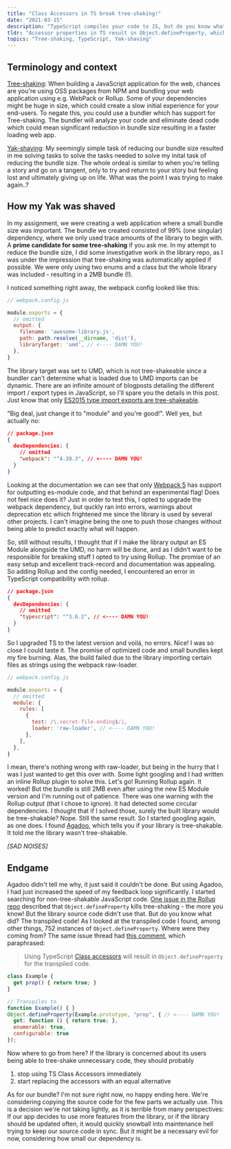 ```yaml
---
title: "Class Accessors in TS break tree-shaking!"
date: "2021-03-15"
description: "TypeScript compiles your code to JS, but do you know what that code looks like, and what implications it might have?"
tldr: "Accessor properties in TS result in Object.defineProperty, which bundlers deem too side-effectful to tree-shake."
topics: "Tree-shaking, TypeScript, Yak-shaving"
---
```


## Terminology and context

[Tree-shaking](https://en.wikipedia.org/wiki/Tree_shaking): When building a JavaScript application for the web, chances are you're using OSS packages from NPM and bundling your web application using e.g. WebPack or Rollup. Some of your dependencies might be huge in size, which could create a slow initial experience for your end-users. To negate this, you could use a bundler which has support for Tree-shaking. The bundler will analyze your code and eliminate dead code which could mean significant reduction in bundle size resulting in a faster loading web app.


[Yak-shaving](https://www.urbandictionary.com/define.php?term=yak%20shaving): My seemingly simple task of reducing our bundle size resulted in me solving tasks to solve the tasks needed to solve my inital task of reducing the bundle size. The whole ordeal is similar to when you're telling a story and go on a tangent, only to try and return to your story but feeling lost and ultimately giving up on life. What was the point I was trying to make again..?

## How my Yak was shaved

In my assignment, we were creating a web application where a small bundle size was important. The bundle we created consisted of 99% (one singular) dependency, where we only used trace amounts of the library to begin with. A **prime candidate for some tree-shaking** if you ask me. In my attempt to reduce the bundle size, I did some investigative work in the library repo, as I was under the impression that tree-shaking was automatically applied if possible. We were only using two enums and a class but the whole library was included - resulting in a 2MB bundle (!).

I noticed something right away, the webpack config looked like this:

```JavaScript
// webpack.config.js

module.exports = {
  // omitted
  output: {
    filename: 'awesome-library.js',
    path: path.resolve(__dirname, 'dist'),
    libraryTarget: 'umd', // <---- DAMN YOU!
  },
}
```

The library target was set to UMD, which is not tree-shakeable since a bundler can't determine what is loaded due to UMD imports can be dynamic. There are an infinite amount of blogposts detailing the different import / export types in JavaScript, so I'll spare you the details in this post. Just know that only [ES2015 type import exports are tree-shakeable](https://webpack.js.org/guides/tree-shaking/). 

"Big deal, just change it to "module" and you're good!". Well yes, but actually no:

```JSON
// package.json
{
  devDependencies: {
    // omitted
    "webpack": "^4.39.3", // <---- DAMN YOU!
  }
}
```
Looking at the documentation we can see that only [Webpack 5](https://webpack.js.org/configuration/output/#librarytarget-module) has support for outputting es-module code, and that behind an experimental flag! Does not feel nice does it? Just in order to test this, I opted to upgrade the webpack dependency, but quckly ran into errors, warnings about deprecation etc which frightened me since the library is used by several other projects. I can't imagine being the one to push those changes without being able to predict exactly what will happen.

So, still without results, I thought that if I make the library output an ES Module alongside the UMD, no harm will be done, and as I didn't want to be responsible for breaking stuff I opted to try using Rollup. The promise of an easy setup and excellent track-record and documentation was appealing. So adding Rollup and the config needed, I encountered an error in TypeScript compatibility with rollup.

```JSON
// package.json
{
  devDependencies: {
    // omitted
    "typescript": "^3.6.2", // <---- DAMN YOU!
  }
}
```

So I upgraded TS to the latest version and voilá, no errors. Nice! I was so close I could taste it. The promise of optimized code and small bundles kept my fire burning. Alas, the build failed due to the library importing certain files as strings using the webpack raw-loader.

```JavaScript
// webpack.config.js

module.exports = {
  // omitted
  module: {
    rules: [
      {
        test: /\.secret-file-ending$/i,
        loader: 'raw-loader', // <---- DAMN YOU!
      },
    ],
  },
}
```

I mean, there's nothing wrong with raw-loader, but being in the hurry that I was I just wanted to get this over with. Some light googling and I had written an inline Rollup plugin to solve this. Let's go! Running Rollup again. It worked! But the bundle is still 2MB even after using the new ES Module version and I'm running out of patience. There was one warning with the Rollup output (that I chose to ignore). It had detected some circular dependencies. I thought that if I solved those, surely the built library would be tree-shakable? Nope. Still the same result. So I started googling again, as one does. I found [Agadoo](https://github.com/Rich-Harris/agadoo), which tells you if your library is tree-shakable. It told me the library wasn't tree-shakable. 

_[SAD NOISES]_

## Endgame

Agadoo didn't tell me why, it just said it couldn't be done. But using Agadoo, I had just increased the speed of my feedback loop significantly. I started searching for non-tree-shakable JavaScript code. [One issue in the Rollup repo](https://github.com/rollup/rollup/issues/1130) described that `Object.defineProperty` kills tree-shaking - the more you know! But the library source code didn't use that. But do you know what did? The transpiled code! As I looked at the transpiled code I found, among other things, 752 instances of `Object.defineProperty`. Where were they coming from? The same issue thread had [this comment](https://github.com/rollup/rollup/issues/1130#issuecomment-459369686), which paraphrased:

> Using TypeScript [Class accessors](https://www.typescriptlang.org/docs/handbook/2/classes.html#getters--setters) will result in `Object.defineProperty` for the transpiled code.

```JavaScript
class Example {
  get prop() { return true; }
}

// Transpiles to
function Example() { }
Object.defineProperty(Example.prototype, "prop", { // <---- DAMN YOU!
  get: function () { return true; },
  enumerable: true,
  configurable: true
});
```


Now where to go from here? If the library is concerned about its users being able to tree-shake unnecessary code, they should probably
1. stop using TS Class Accessors immediately
2. start replacing the accessors with an equal alternative

As for our bundle? I'm not sure right now, no happy ending here. We're considering copying the source code for the few parts we actually use. This is a decision we're not taking lightly, as it is terrible from many perspectives: If our app decides to use more features from the library, or if the library should be updated often, it would quickly snowball into maintenance hell trying to keep our source code in sync. But it might be a necessary evil for now, considering how small our dependency is.
